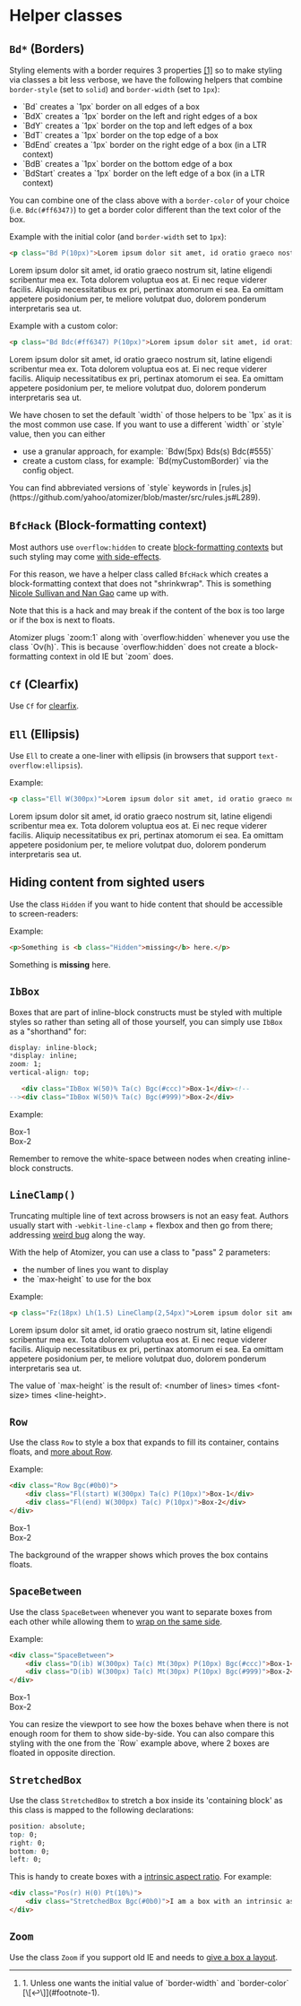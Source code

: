 # Helper classes

## `Bd*` (Borders)

Styling elements with a border requires 3 properties [\[1\]](#footnote)<a id="footnote-1" class="D(ib)"></a> so to make styling via classes a bit less verbose, we have the following helpers that combine `border-style` (set to `solid`) and `border-width` (set to `1px`):

<ul class="ul-list">
    <li>`Bd` creates a `1px` border on all edges of a box</li>
    <li>`BdX` creates a `1px` border on the left and right edges of a box</li>
    <li>`BdY` creates a `1px` border on the top and left edges of a box</li>
    <li>`BdT` creates a `1px` border on the top edge of a box</li>
    <li>`BdEnd` creates a `1px` border on the right edge of a box (in a LTR context)</li>
    <li>`BdB` creates a `1px` border on the bottom edge of a box</li>
    <li>`BdStart` creates a `1px` border on the left edge of a box (in a LTR context)</li>
</ul>

You can combine one of the class above with a `border-color` of your choice (i.e. `Bdc(#ff6347)`) to get a border color different than the text color of the box.

Example with the initial color (and `border-width` set to `1px`):

```html
<p class="Bd P(10px)">Lorem ipsum dolor sit amet, id oratio graeco nostrum sit, latine eligendi scribentur mea ex. Tota dolorem voluptua eos at. Ei nec reque viderer facilis. Aliquip necessitatibus ex pri, pertinax atomorum ei sea. Ea omittam appetere posidonium per, te meliore volutpat duo, dolorem ponderum interpretaris sea ut.</p>
```

<p class="Bd P(10px)">Lorem ipsum dolor sit amet, id oratio graeco nostrum sit, latine eligendi scribentur mea ex. Tota dolorem voluptua eos at. Ei nec reque viderer facilis. Aliquip necessitatibus ex pri, pertinax atomorum ei sea. Ea omittam appetere posidonium per, te meliore volutpat duo, dolorem ponderum interpretaris sea ut.</p>

Example with a custom color:

```html
<p class="Bd Bdc(#ff6347) P(10px)">Lorem ipsum dolor sit amet, id oratio graeco nostrum sit, latine eligendi scribentur mea ex. Tota dolorem voluptua eos at. Ei nec reque viderer facilis. Aliquip necessitatibus ex pri, pertinax atomorum ei sea. Ea omittam appetere posidonium per, te meliore volutpat duo, dolorem ponderum interpretaris sea ut.</p>
```

<p class="Bd Bdc(#ff6347) P(10px)">Lorem ipsum dolor sit amet, id oratio graeco nostrum sit, latine eligendi scribentur mea ex. Tota dolorem voluptua eos at. Ei nec reque viderer facilis. Aliquip necessitatibus ex pri, pertinax atomorum ei sea. Ea omittam appetere posidonium per, te meliore volutpat duo, dolorem ponderum interpretaris sea ut.</p>

<p>We have chosen to set the default `width` of those helpers to be `1px` as it is the most common use case. If you want to use a different `width` or `style` value, then you can either</p>
<ul class="ul-list">
    <li>use a granular approach, for example: `Bdw(5px) Bds(s) Bdc(#555)`</li>
    <li>create a custom class, for example: `Bd(myCustomBorder)` via the config object.</li>
</ul>

<p class="noteBox info">You can find abbreviated versions of `style` keywords in [rules.js](https://github.com/yahoo/atomizer/blob/master/src/rules.js#L289).</p>

## `BfcHack` (Block-formatting context)

Most authors use `overflow:hidden` to create [block-formatting contexts](http://yuiblog.com/blog/2010/05/19/css-101-block-formatting-contexts/) but such styling may come [with side-effects](http://yuiblog.com/blog/2010/09/27/clearfix-reloaded-overflowhidden-demystified/).

For this reason, we have a helper class called `BfcHack` which creates a block-formatting context that does not &quot;shrinkwrap&quot;. This is something [Nicole Sullivan and Nan Gao](http://www.stubbornella.org/content/2010/12/09/the-hacktastic-zoom-fix/#comment-18394) came up with.

<p class="noteBox warning">Note that this is a hack and may break if the content of the box is too large or if the box is next to floats.</p>

<p class="noteBox info">Atomizer plugs `zoom:1` along with `overflow:hidden` whenever you use the class `Ov(h)`. This is because `overflow:hidden` does not create a block-formatting context in old IE but `zoom` does.</p>

## `Cf` (Clearfix)

Use `Cf` for [clearfix](http://yuiblog.com/blog/2010/09/27/clearfix-reloaded-overflowhidden-demystified/).

## `Ell` (Ellipsis)

Use `Ell` to create a one-liner with ellipsis (in browsers that support `text-overflow:ellipsis`).

Example:

```html
<p class="Ell W(300px)">Lorem ipsum dolor sit amet, id oratio graeco nostrum sit, latine eligendi scribentur mea ex. Tota dolorem voluptua eos at. Ei nec reque viderer facilis. Aliquip necessitatibus ex pri, pertinax atomorum ei sea. Ea omittam appetere posidonium per, te meliore volutpat duo, dolorem ponderum interpretaris sea ut.</p>
```

<p class="Ell W(300px)">Lorem ipsum dolor sit amet, id oratio graeco nostrum sit, latine eligendi scribentur mea ex. Tota dolorem voluptua eos at. Ei nec reque viderer facilis. Aliquip necessitatibus ex pri, pertinax atomorum ei sea. Ea omittam appetere posidonium per, te meliore volutpat duo, dolorem ponderum interpretaris sea ut.</p>

## Hiding content from sighted users

Use the class `Hidden` if you want to hide content that should be accessible to screen-readers:

Example:

```html
<p>Something is <b class="Hidden">missing</b> here.</p>
```
<p>Something is <b class="Hidden">missing</b> here.</p>

## `IbBox`

Boxes that are part of inline-block constructs must be styled with multiple styles so rather than seting all of those yourself, you can simply use `IbBox` as a "shorthand" for:

```css
display: inline-block;
*display: inline;
zoom: 1;
vertical-align: top;
```

```html
   <div class="IbBox W(50)% Ta(c) Bgc(#ccc)">Box-1</div><!--
--><div class="IbBox W(50)% Ta(c) Bgc(#999)">Box-2</div>
```

Example:

<div class="IbBox W(50%) Ta(c) Bgc(#ccc)">Box-1</div><!--
--><div class="IbBox W(50%) Ta(c) Bgc(#999)">Box-2</div>

<p class="noteBox info">Remember to remove the white-space between nodes when creating inline-block constructs.</p>

## `LineClamp()`

Truncating multiple line of text across browsers is not an easy feat. Authors usually start with `-webkit-line-clamp` + flexbox and then go from there; addressing [weird bug](https://twitter.com/thierrykoblentz/status/443899465842176000) along the way.

With the help of Atomizer, you can use a class to "pass" 2 parameters:

<ul class="ul-list">
    <li>the number of lines you want to display</li>
    <li>the `max-height` to use for the box</li>
</ul>

Example:

```html
<p class="Fz(18px) Lh(1.5) LineClamp(2,54px)">Lorem ipsum dolor sit amet, id oratio graeco nostrum sit, latine eligendi scribentur mea ex. Tota dolorem voluptua eos at. Ei nec reque viderer facilis. Aliquip necessitatibus ex pri, pertinax atomorum ei sea. Ea omittam appetere posidonium per, te meliore volutpat duo, dolorem ponderum interpretaris sea ut.</p>
```
<p class="Fz(18px) Lh(1.5) LineClamp(2,54px)">Lorem ipsum dolor sit amet, id oratio graeco nostrum sit, latine eligendi scribentur mea ex. Tota dolorem voluptua eos at. Ei nec reque viderer facilis. Aliquip necessitatibus ex pri, pertinax atomorum ei sea. Ea omittam appetere posidonium per, te meliore volutpat duo, dolorem ponderum interpretaris sea ut.</p>

<p class="noteBox info">The value of `max-height` is the result of: &lt;number of lines> times &lt;font-size> times &lt;line-height>.</p>

## `Row`

Use the class `Row` to style a box that expands to fill its container, contains floats, and [more <span class="Hidden"> about Row</span>](http://cssmojo.com/row_for_grids/).

Example:

```html
<div class="Row Bgc(#0b0)">
    <div class="Fl(start) W(300px) Ta(c) P(10px)">Box-1</div>
    <div class="Fl(end) W(300px) Ta(c) P(10px)">Box-2</div>
</div>
```
<div class="Row Bgc(#0b0)">
    <div class="Fl(start) W(300px) Ta(c) P(10px)">Box-1</div>
    <div class="Fl(end) W(300px) Ta(c) P(10px)">Box-2</div>
</div>

The background of the wrapper shows which proves the box contains floats.

## `SpaceBetween`

Use the class `SpaceBetween` whenever you want to separate boxes from each other while allowing them to [wrap on the same side](http://cssmojo.com/magic_boxes/#things-you-should-know-about).

Example:

```html
<div class="SpaceBetween">
    <div class="D(ib) W(300px) Ta(c) Mt(30px) P(10px) Bgc(#ccc)">Box-1</div>
    <div class="D(ib) W(300px) Ta(c) Mt(30px) P(10px) Bgc(#999)">Box-2</div>
</div>
```
<div class="SpaceBetween">
    <div class="D(ib) W(300px) Ta(c) Mt(30px) P(10px) Bgc(#ccc)">Box-1</div>
    <div class="D(ib) W(300px) Ta(c) Mt(30px) P(10px) Bgc(#999)">Box-2</div>
</div>

<p class="noteBox info">You can resize the viewport to see how the boxes behave when there is not enough room for them to show side-by-side. You can also compare this styling with the one from the `Row` example above, where 2 boxes are floated in opposite direction.</p>

## `StretchedBox`

Use the class `StretchedBox` to stretch a box inside its 'containing block' as this class is mapped to the following declarations:

```css
position: absolute;
top: 0;
right: 0;
bottom: 0;
left: 0;
```

This is handy to create boxes with a [intrinsic aspect ratio](http://alistapart.com/article/creating-intrinsic-ratios-for-video). For example:

```html
<div class="Pos(r) H(0) Pt(10%)">
    <div class="StretchedBox Bgc(#0b0)">I am a box with an intrinsic aspect ratio</div>
</div>
```
<div class="Pos(r) H(0) Pt(10%)">
    <div class="StretchedBox Bgc(#0b0)"></div>
</div>

## `Zoom`

Use the class `Zoom` if you support old IE and needs to [give a box a layout](http://www.satzansatz.de/cssd/onhavinglayout.html).

<hr class="Mt(50px)">

<ol id="footnote" class="ol-list">
    <li>1. Unless one wants the initial value of `border-width` and `border-color` [\[↩\]](#footnote-1).</li>
</ol>
